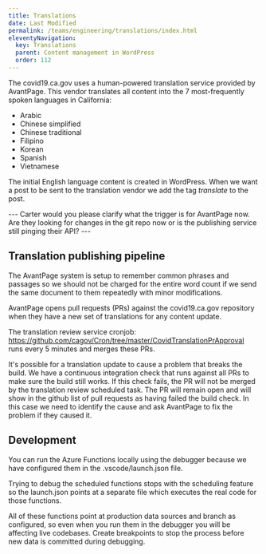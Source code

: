 ```yaml
---
title: Translations
date: Last Modified 
permalink: /teams/engineering/translations/index.html
eleventyNavigation:
  key: Translations
  parent: Content management in WordPress
  order: 112
---
```



The covid19.ca.gov uses a human-powered translation service provided by AvantPage. This vendor translates all content into the 7 most-frequently spoken languages in California:

* Arabic
* Chinese simplified
* Chinese traditional
* Filipino
* Korean
* Spanish
* Vietnamese

The initial English language content is created in WordPress. When we want a post to be sent to the translation vendor we add the tag _translate_ to the post.

--- Carter would you please clarify what the trigger is for AvantPage now. Are they looking for changes in the git repo now or is the publishing service still pinging their API? --- 

## Translation publishing pipeline

The AvantPage system is setup to remember common phrases and passages so we should not be charged for the entire word count if we send the same document to them repeatedly with minor modifications.

AvantPage opens pull requests (PRs) against the covid19.ca.gov repository when they have a new set of translations for any content update.

The translation review service cronjob: https://github.com/cagov/Cron/tree/master/CovidTranslationPrApproval runs every 5 minutes and merges these PRs.

It's possible for a translation update to cause a problem that breaks the build. We have a continuous integration check that runs against all PRs to make sure the build still works. If this check fails, the PR will not be merged by the translation review scheduled task. The PR will remain open and will show in the github list of pull requests as having failed the build check. In this case we need to identify the cause and ask AvantPage to fix the problem if they caused it.

## Development

You can run the Azure Functions locally using the debugger because we have configured them in the .vscode/launch.json file.

Trying to debug the scheduled functions stops with the scheduling feature so the launch.json points at a separate file which executes the real code for those functions.

All of these functions point at production data sources and branch as configured, so even when you run them in the debugger you will be affecting live codebases. Create breakpoints to stop the process before new data is committed during debugging.
